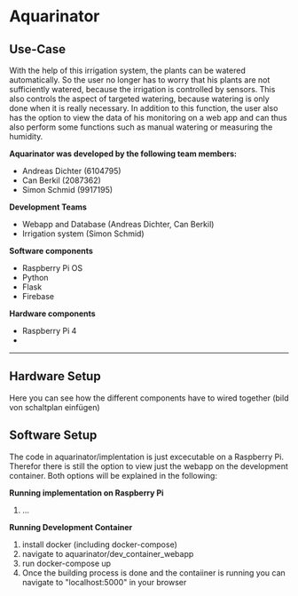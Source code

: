 # Aquarinator

## Use-Case
With the help of this irrigation system, the plants can be watered automatically. So the user no longer has to worry that his plants are not sufficiently watered, because the irrigation is controlled by sensors. This also controls the aspect of targeted watering, because watering is only done when it is really necessary. In addition to this function, the user also has the option to view the data of his monitoring on a web app and can thus also perform some functions such as manual watering or measuring the humidity.

**Aquarinator was developed by the following team members:**
- Andreas Dichter (6104795)
- Can Berkil (2087362)
- Simon Schmid (9917195)

**Development Teams**
- Webapp and Database (Andreas Dichter, Can Berkil)
- Irrigation system (Simon Schmid)

**Software components**
- Raspberry Pi OS
- Python
- Flask
- Firebase

**Hardware components**
- Raspberry Pi 4
-

** **
## Hardware Setup
Here you can see how the different components have to wired together (bild von schaltplan einfügen)
## Software Setup
The code in aquarinator/implentation is just excecutable on a Raspberry Pi. Therefor there is still the option to view just the webapp on the development container. Both options will be explained in the following:

**Running implementation on Raspberry Pi**
1. ...

**Running Development Container**
1. install docker (including docker-compose)
2. navigate to aquarinator/dev_container_webapp
3. run docker-compose up
4. Once the building process is done and the contaiiner is running you can navigate to "localhost:5000" in your browser